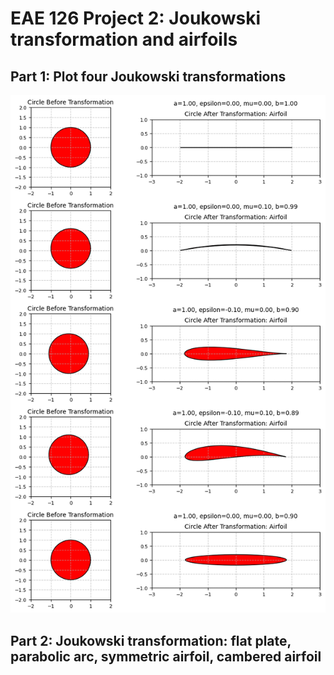 # EAE 126 Project 2: Joukowski transformation and airfoils

## Part 1: Plot four Joukowski transformations

<p align="center">
  <img src="https://github.com/dpwiese/eae-126-python/blob/main/project2/fig/project2_part1.png?raw=true" width="600">
</p>

## Part 2: Joukowski transformation: flat plate, parabolic arc, symmetric airfoil, cambered airfoil
